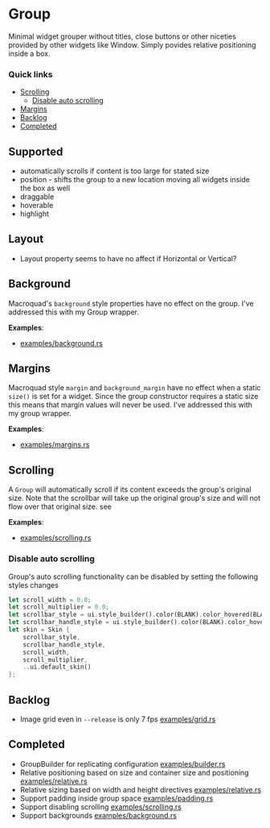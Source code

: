 # Group
Minimal widget grouper without titles, close buttons or other niceties provided by other
widgets like Window. Simply povides relative positioning inside a box.

### Quick links
* [Scrolling](#scrolling)
  * [Disable auto scrolling](#disable-auto-scrolling)
* [Margins](#margins)
* [Backlog](#backlog)
* [Completed](#completed)

## Supported
* automatically scrolls if content is too large for stated size
* position - shifts the group to a new location moving all widgets inside the box as well
* draggable
* hoverable
* highlight

## Layout
* Layout property seems to have no affect if Horizontal or Vertical?

## Background
Macroquad's `background` style properties have no effect on the group. I've addressed this with my 
Group wrapper.

**Examples**:
* [examples/background.rs](examples/background.rs)

## Margins
Macroquad style `margin` and `background_margin` have no effect when a static `size()` is set for a 
widget. Since the group constructor requires a static size this means that margin values will never 
be used. I've addressed this with my group wrapper.

**Examples**:
* [examples/margins.rs](examples/margins.rs)

## Scrolling
A `Group` will automatically scroll if its content exceeds the group's original size. Note that the 
scrollbar will take up the original group's size and will not flow over that original size. see 

**Examples**:
* [examples/scrolling.rs](examples/scrolling.rs)

### Disable auto scrolling
Group's auto scrolling functionality can be disabled by setting the following styles changes

```rust
let scroll_width = 0.0;
let scroll_multiplier = 0.0;
let scrollbar_style = ui.style_builder().color(BLANK).color_hovered(BLANK).color_clicked(BLANK).build();
let scrollbar_handle_style = ui.style_builder().color(BLANK).color_hovered(BLANK).color_clicked(BLANK).build();
let skin = Skin {
    scrollbar_style,
    scrollbar_handle_style,
    scroll_width,
    scroll_multiplier,
    ..ui.default_skin()
};
```

## Backlog
* Image grid even in `--release` is only 7 fps [examples/grid.rs](examples/grid.rs)

## Completed
* GroupBuilder for replicating configuration [examples/builder.rs](examples/builder.rs)
* Relative positioning based on size and container size and positioning [examples/relative.rs](examples/relative.rs)
* Relative sizing based on width and height directives [examples/relative.rs](examples/relative.rs)
* Support padding inside group space [examples/padding.rs](examples/padding.rs)
* Support disabling scrolling [examples/scrolling.rs](examples/scrolling.rs)
* Support backgrounds [examples/background.rs](examples/background.rs)
